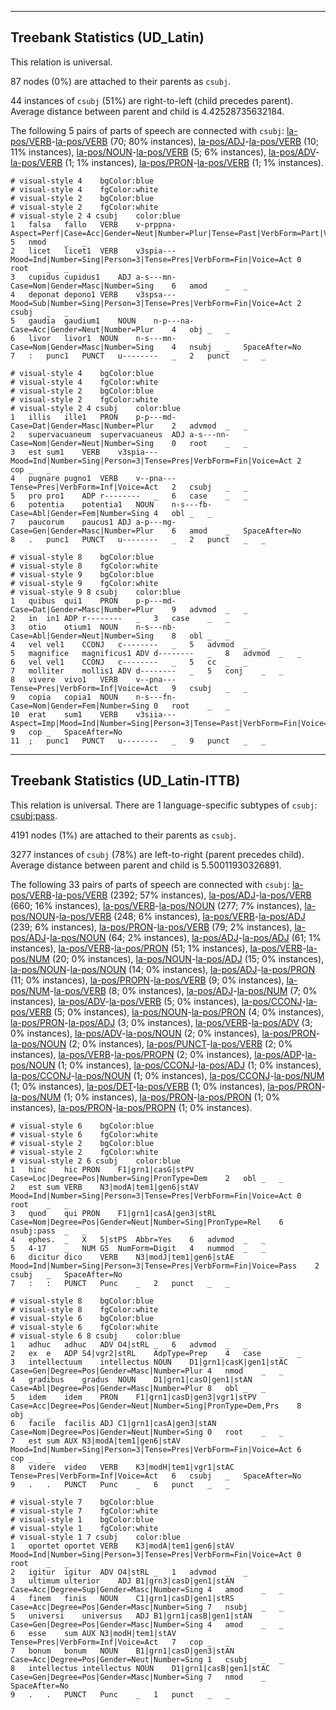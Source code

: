 

--------------------------------------------------------------------------------

## Treebank Statistics (UD_Latin)

This relation is universal.

87 nodes (0%) are attached to their parents as `csubj`.

44 instances of `csubj` (51%) are right-to-left (child precedes parent).
Average distance between parent and child is 4.42528735632184.

The following 5 pairs of parts of speech are connected with `csubj`: [la-pos/VERB]()-[la-pos/VERB]() (70; 80% instances), [la-pos/ADJ]()-[la-pos/VERB]() (10; 11% instances), [la-pos/NOUN]()-[la-pos/VERB]() (5; 6% instances), [la-pos/ADV]()-[la-pos/VERB]() (1; 1% instances), [la-pos/PRON]()-[la-pos/VERB]() (1; 1% instances).


~~~ conllu
# visual-style 4	bgColor:blue
# visual-style 4	fgColor:white
# visual-style 2	bgColor:blue
# visual-style 2	fgColor:white
# visual-style 2 4 csubj	color:blue
1	falsa	fallo	VERB	v-prppna-	Aspect=Perf|Case=Acc|Gender=Neut|Number=Plur|Tense=Past|VerbForm=Part|Voice=Pass	5	nmod	_	_
2	licet	licet1	VERB	v3spia---	Mood=Ind|Number=Sing|Person=3|Tense=Pres|VerbForm=Fin|Voice=Act	0	root	_	_
3	cupidus	cupidus1	ADJ	a-s---mn-	Case=Nom|Gender=Masc|Number=Sing	6	amod	_	_
4	deponat	depono1	VERB	v3spsa---	Mood=Sub|Number=Sing|Person=3|Tense=Pres|VerbForm=Fin|Voice=Act	2	csubj	_	_
5	gaudia	gaudium1	NOUN	n-p---na-	Case=Acc|Gender=Neut|Number=Plur	4	obj	_	_
6	livor	livor1	NOUN	n-s---mn-	Case=Nom|Gender=Masc|Number=Sing	4	nsubj	_	SpaceAfter=No
7	:	punc1	PUNCT	u--------	_	2	punct	_	_

~~~


~~~ conllu
# visual-style 4	bgColor:blue
# visual-style 4	fgColor:white
# visual-style 2	bgColor:blue
# visual-style 2	fgColor:white
# visual-style 2 4 csubj	color:blue
1	illis	ille1	PRON	p-p---md-	Case=Dat|Gender=Masc|Number=Plur	2	advmod	_	_
2	supervacuaneum	supervacuaneus	ADJ	a-s---nn-	Case=Nom|Gender=Neut|Number=Sing	0	root	_	_
3	est	sum1	VERB	v3spia---	Mood=Ind|Number=Sing|Person=3|Tense=Pres|VerbForm=Fin|Voice=Act	2	cop	_	_
4	pugnare	pugno1	VERB	v--pna---	Tense=Pres|VerbForm=Inf|Voice=Act	2	csubj	_	_
5	pro	pro1	ADP	r--------	_	6	case	_	_
6	potentia	potentia1	NOUN	n-s---fb-	Case=Abl|Gender=Fem|Number=Sing	4	obl	_	_
7	paucorum	paucus1	ADJ	a-p---mg-	Case=Gen|Gender=Masc|Number=Plur	6	amod	_	SpaceAfter=No
8	.	punc1	PUNCT	u--------	_	2	punct	_	_

~~~


~~~ conllu
# visual-style 8	bgColor:blue
# visual-style 8	fgColor:white
# visual-style 9	bgColor:blue
# visual-style 9	fgColor:white
# visual-style 9 8 csubj	color:blue
1	quibus	qui1	PRON	p-p---md-	Case=Dat|Gender=Masc|Number=Plur	9	advmod	_	_
2	in	in1	ADP	r--------	_	3	case	_	_
3	otio	otium1	NOUN	n-s---nb-	Case=Abl|Gender=Neut|Number=Sing	8	obl	_	_
4	vel	vel1	CCONJ	c--------	_	5	advmod	_	_
5	magnifice	magnificus1	ADV	d--------	_	8	advmod	_	_
6	vel	vel1	CCONJ	c--------	_	5	cc	_	_
7	molliter	mollis1	ADV	d--------	_	5	conj	_	_
8	vivere	vivo1	VERB	v--pna---	Tense=Pres|VerbForm=Inf|Voice=Act	9	csubj	_	_
9	copia	copia1	NOUN	n-s---fn-	Case=Nom|Gender=Fem|Number=Sing	0	root	_	_
10	erat	sum1	VERB	v3siia---	Aspect=Imp|Mood=Ind|Number=Sing|Person=3|Tense=Past|VerbForm=Fin|Voice=Act	9	cop	_	SpaceAfter=No
11	;	punc1	PUNCT	u--------	_	9	punct	_	_

~~~




--------------------------------------------------------------------------------

## Treebank Statistics (UD_Latin-ITTB)

This relation is universal.
There are 1 language-specific subtypes of `csubj`: [csubj:pass]().

4191 nodes (1%) are attached to their parents as `csubj`.

3277 instances of `csubj` (78%) are left-to-right (parent precedes child).
Average distance between parent and child is 5.50011930326891.

The following 33 pairs of parts of speech are connected with `csubj`: [la-pos/VERB]()-[la-pos/VERB]() (2392; 57% instances), [la-pos/ADJ]()-[la-pos/VERB]() (660; 16% instances), [la-pos/VERB]()-[la-pos/NOUN]() (277; 7% instances), [la-pos/NOUN]()-[la-pos/VERB]() (248; 6% instances), [la-pos/VERB]()-[la-pos/ADJ]() (239; 6% instances), [la-pos/PRON]()-[la-pos/VERB]() (79; 2% instances), [la-pos/ADJ]()-[la-pos/NOUN]() (64; 2% instances), [la-pos/ADJ]()-[la-pos/ADJ]() (61; 1% instances), [la-pos/VERB]()-[la-pos/PRON]() (51; 1% instances), [la-pos/VERB]()-[la-pos/NUM]() (20; 0% instances), [la-pos/NOUN]()-[la-pos/ADJ]() (15; 0% instances), [la-pos/NOUN]()-[la-pos/NOUN]() (14; 0% instances), [la-pos/ADJ]()-[la-pos/PRON]() (11; 0% instances), [la-pos/PROPN]()-[la-pos/VERB]() (9; 0% instances), [la-pos/NUM]()-[la-pos/VERB]() (8; 0% instances), [la-pos/ADJ]()-[la-pos/NUM]() (7; 0% instances), [la-pos/ADV]()-[la-pos/VERB]() (5; 0% instances), [la-pos/CCONJ]()-[la-pos/VERB]() (5; 0% instances), [la-pos/NOUN]()-[la-pos/PRON]() (4; 0% instances), [la-pos/PRON]()-[la-pos/ADJ]() (3; 0% instances), [la-pos/VERB]()-[la-pos/ADV]() (3; 0% instances), [la-pos/ADV]()-[la-pos/NOUN]() (2; 0% instances), [la-pos/PRON]()-[la-pos/NOUN]() (2; 0% instances), [la-pos/PUNCT]()-[la-pos/VERB]() (2; 0% instances), [la-pos/VERB]()-[la-pos/PROPN]() (2; 0% instances), [la-pos/ADP]()-[la-pos/NOUN]() (1; 0% instances), [la-pos/CCONJ]()-[la-pos/ADJ]() (1; 0% instances), [la-pos/CCONJ]()-[la-pos/NOUN]() (1; 0% instances), [la-pos/CCONJ]()-[la-pos/NUM]() (1; 0% instances), [la-pos/DET]()-[la-pos/VERB]() (1; 0% instances), [la-pos/PRON]()-[la-pos/NUM]() (1; 0% instances), [la-pos/PRON]()-[la-pos/PRON]() (1; 0% instances), [la-pos/PRON]()-[la-pos/PROPN]() (1; 0% instances).


~~~ conllu
# visual-style 6	bgColor:blue
# visual-style 6	fgColor:white
# visual-style 2	bgColor:blue
# visual-style 2	fgColor:white
# visual-style 2 6 csubj	color:blue
1	hinc	hic	PRON	F1|grn1|casG|stPV	Case=Loc|Degree=Pos|Number=Sing|PronType=Dem	2	obl	_	_
2	est	sum	VERB	N3|modA|tem1|gen6|stAV	Mood=Ind|Number=Sing|Person=3|Tense=Pres|VerbForm=Fin|Voice=Act	0	root	_	_
3	quod	qui	PRON	F1|grn1|casA|gen3|stRL	Case=Nom|Degree=Pos|Gender=Neut|Number=Sing|PronType=Rel	6	nsubj:pass	_	_
4	ephes.	_	X	5|stPS	Abbr=Yes	6	advmod	_	_
5	4-17	_	NUM	G5	NumForm=Digit	4	nummod	_	_
6	dicitur	dico	VERB	N3|modJ|tem1|gen6|stAE	Mood=Ind|Number=Sing|Person=3|Tense=Pres|VerbForm=Fin|Voice=Pass	2	csubj	_	SpaceAfter=No
7	:	:	PUNCT	Punc	_	2	punct	_	_

~~~


~~~ conllu
# visual-style 8	bgColor:blue
# visual-style 8	fgColor:white
# visual-style 6	bgColor:blue
# visual-style 6	fgColor:white
# visual-style 6 8 csubj	color:blue
1	adhuc	adhuc	ADV	O4|stRL	_	6	advmod	_	_
2	ex	e	ADP	S4|vgr2|stRL	AdpType=Prep	4	case	_	_
3	intellectuum	intellectus	NOUN	D1|grn1|casK|gen1|stAC	Case=Gen|Degree=Pos|Gender=Masc|Number=Plur	4	nmod	_	_
4	gradibus	gradus	NOUN	D1|grn1|casO|gen1|stAN	Case=Abl|Degree=Pos|Gender=Masc|Number=Plur	8	obl	_	_
5	idem	idem	PRON	F1|grn1|casD|gen3|vgr1|stPV	Case=Acc|Degree=Pos|Gender=Neut|Number=Sing|PronType=Dem,Prs	8	obj	_	_
6	facile	facilis	ADJ	C1|grn1|casA|gen3|stAN	Case=Nom|Degree=Pos|Gender=Neut|Number=Sing	0	root	_	_
7	est	sum	AUX	N3|modA|tem1|gen6|stAV	Mood=Ind|Number=Sing|Person=3|Tense=Pres|VerbForm=Fin|Voice=Act	6	cop	_	_
8	videre	video	VERB	K3|modH|tem1|vgr1|stAC	Tense=Pres|VerbForm=Inf|Voice=Act	6	csubj	_	SpaceAfter=No
9	.	.	PUNCT	Punc	_	6	punct	_	_

~~~


~~~ conllu
# visual-style 7	bgColor:blue
# visual-style 7	fgColor:white
# visual-style 1	bgColor:blue
# visual-style 1	fgColor:white
# visual-style 1 7 csubj	color:blue
1	oportet	oportet	VERB	K3|modA|tem1|gen6|stAV	Mood=Ind|Number=Sing|Person=3|Tense=Pres|VerbForm=Fin|Voice=Act	0	root	_	_
2	igitur	igitur	ADV	O4|stRL	_	1	advmod	_	_
3	ultimum	ulterior	ADJ	B1|grn3|casD|gen1|stAN	Case=Acc|Degree=Sup|Gender=Masc|Number=Sing	4	amod	_	_
4	finem	finis	NOUN	C1|grn1|casD|gen1|stRS	Case=Acc|Degree=Pos|Gender=Masc|Number=Sing	7	nsubj	_	_
5	universi	universus	ADJ	B1|grn1|casB|gen1|stAN	Case=Gen|Degree=Pos|Gender=Masc|Number=Sing	4	amod	_	_
6	esse	sum	AUX	N3|modH|tem1|stAV	Tense=Pres|VerbForm=Inf|Voice=Act	7	cop	_	_
7	bonum	bonum	NOUN	B1|grn1|casD|gen3|stAN	Case=Acc|Degree=Pos|Gender=Neut|Number=Sing	1	csubj	_	_
8	intellectus	intellectus	NOUN	D1|grn1|casB|gen1|stAC	Case=Gen|Degree=Pos|Gender=Masc|Number=Sing	7	nmod	_	SpaceAfter=No
9	.	.	PUNCT	Punc	_	1	punct	_	_

~~~


